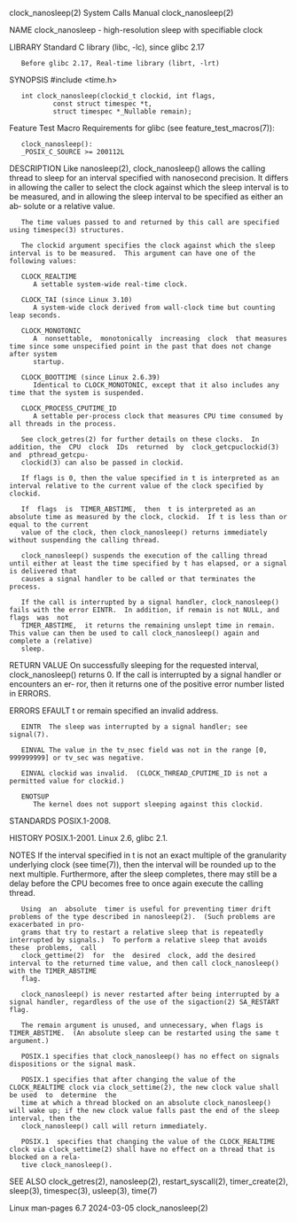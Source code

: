 clock_nanosleep(2)						      System Calls Manual						    clock_nanosleep(2)

NAME
       clock_nanosleep - high-resolution sleep with specifiable clock

LIBRARY
       Standard C library (libc, -lc), since glibc 2.17

       Before glibc 2.17, Real-time library (librt, -lrt)

SYNOPSIS
       #include <time.h>

       int clock_nanosleep(clockid_t clockid, int flags,
			   const struct timespec *t,
			   struct timespec *_Nullable remain);

   Feature Test Macro Requirements for glibc (see feature_test_macros(7)):

       clock_nanosleep():
	   _POSIX_C_SOURCE >= 200112L

DESCRIPTION
       Like  nanosleep(2),  clock_nanosleep()  allows the calling thread to sleep for an interval specified with nanosecond precision.	It differs in allowing
       the caller to select the clock against which the sleep interval is to be measured, and in allowing the sleep interval to be specified as either an  ab‐
       solute or a relative value.

       The time values passed to and returned by this call are specified using timespec(3) structures.

       The clockid argument specifies the clock against which the sleep interval is to be measured.  This argument can have one of the following values:

       CLOCK_REALTIME
	      A settable system-wide real-time clock.

       CLOCK_TAI (since Linux 3.10)
	      A system-wide clock derived from wall-clock time but counting leap seconds.

       CLOCK_MONOTONIC
	      A	 nonsettable,  monotonically  increasing  clock	 that measures time since some unspecified point in the past that does not change after system
	      startup.

       CLOCK_BOOTTIME (since Linux 2.6.39)
	      Identical to CLOCK_MONOTONIC, except that it also includes any time that the system is suspended.

       CLOCK_PROCESS_CPUTIME_ID
	      A settable per-process clock that measures CPU time consumed by all threads in the process.

       See clock_getres(2) for further details on these clocks.	 In addition, the  CPU	clock  IDs  returned  by  clock_getcpuclockid(3)  and  pthread_getcpu‐
       clockid(3) can also be passed in clockid.

       If flags is 0, then the value specified in t is interpreted as an interval relative to the current value of the clock specified by clockid.

       If  flags  is  TIMER_ABSTIME,  then  t is interpreted as an absolute time as measured by the clock, clockid.  If t is less than or equal to the current
       value of the clock, then clock_nanosleep() returns immediately without suspending the calling thread.

       clock_nanosleep() suspends the execution of the calling thread until either at least the time specified by t has elapsed, or a signal is delivered that
       causes a signal handler to be called or that terminates the process.

       If the call is interrupted by a signal handler, clock_nanosleep() fails with the error EINTR.  In addition, if remain is not NULL, and  flags  was  not
       TIMER_ABSTIME,  it returns the remaining unslept time in remain.	 This value can then be used to call clock_nanosleep() again and complete a (relative)
       sleep.

RETURN VALUE
       On successfully sleeping for the requested interval, clock_nanosleep() returns 0.  If the call is interrupted by a signal handler or encounters an  er‐
       ror, then it returns one of the positive error number listed in ERRORS.

ERRORS
       EFAULT t or remain specified an invalid address.

       EINTR  The sleep was interrupted by a signal handler; see signal(7).

       EINVAL The value in the tv_nsec field was not in the range [0, 999999999] or tv_sec was negative.

       EINVAL clockid was invalid.  (CLOCK_THREAD_CPUTIME_ID is not a permitted value for clockid.)

       ENOTSUP
	      The kernel does not support sleeping against this clockid.

STANDARDS
       POSIX.1-2008.

HISTORY
       POSIX.1-2001.  Linux 2.6, glibc 2.1.

NOTES
       If  the interval specified in t is not an exact multiple of the granularity underlying clock (see time(7)), then the interval will be rounded up to the
       next multiple.  Furthermore, after the sleep completes, there may still be a delay before the CPU becomes  free	to  once  again	 execute  the  calling
       thread.

       Using  an  absolute  timer is useful for preventing timer drift problems of the type described in nanosleep(2).	(Such problems are exacerbated in pro‐
       grams that try to restart a relative sleep that is repeatedly interrupted by signals.)  To perform a relative sleep that avoids	these  problems,  call
       clock_gettime(2)	 for  the  desired  clock, add the desired interval to the returned time value, and then call clock_nanosleep() with the TIMER_ABSTIME
       flag.

       clock_nanosleep() is never restarted after being interrupted by a signal handler, regardless of the use of the sigaction(2) SA_RESTART flag.

       The remain argument is unused, and unnecessary, when flags is TIMER_ABSTIME.  (An absolute sleep can be restarted using the same t argument.)

       POSIX.1 specifies that clock_nanosleep() has no effect on signals dispositions or the signal mask.

       POSIX.1 specifies that after changing the value of the CLOCK_REALTIME clock via clock_settime(2), the new clock value shall be used  to	determine  the
       time at which a thread blocked on an absolute clock_nanosleep() will wake up; if the new clock value falls past the end of the sleep interval, then the
       clock_nanosleep() call will return immediately.

       POSIX.1	specifies that changing the value of the CLOCK_REALTIME clock via clock_settime(2) shall have no effect on a thread that is blocked on a rela‐
       tive clock_nanosleep().

SEE ALSO
       clock_getres(2), nanosleep(2), restart_syscall(2), timer_create(2), sleep(3), timespec(3), usleep(3), time(7)

Linux man-pages 6.7							  2024-03-05							    clock_nanosleep(2)
